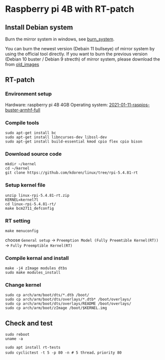 # Raspberry pi 4B with RT-patch

## Install Debian system
Burn the mirror system in windows, see [burn_system](https://shumeipai.nxez.com/2013/09/07/raspberry-pi-under-windows-system-installation-to-sd-card.html).

You can burn the newest version (Debain 11 bullseye) of mirror system by using the official tool directly. If you want to burn the previous version (Debian 10 buster / Debian 9 strecth) of mirror system, please download the from [old_images](https://mirrors.tuna.tsinghua.edu.cn/raspberry-pi-os-images/raspios_armhf/images/)

## RT-patch
### Environment setup
Hardware: raspberry pi 4B 4GB
Operating system: [2021-01-11-raspios-buster-armhf-full](https://mirrors.tuna.tsinghua.edu.cn/raspberry-pi-os-images/raspios_armhf/images/raspios_armhf-2021-01-12/)

### Compile tools
```
sudo apt-get install bc
sudo apt-get install libncurses-dev libssl-dev
sudo apt-get install build-essential kmod cpio flex cpio bison
```

### Download source code
```
mkdir ~/kernel
cd ~/kernel
git clone https://github.com/kdoren/linux/tree/rpi-5.4.81-rt
```

### Setup kernel file
```
unzip linux-rpi-5.4.81-rt.zip 
KERNEL=kernel7l
cd linux-rpi-5.4.81-rt/
make bcm2711_defconfig
```

### RT setting
```
make menuconfig
```
choose `General setup` -> `Preemption Model (Fully Preemtible Kernel(RT))` -> `Fully Preemptible Kernel(RT)`

### Compile kernal and install
```
make -j4 zImage modules dtbs
sudo make modules_install
```

### Change kernel
```
sudo cp arch/arm/boot/dts/*.dtb /boot/
sudo cp arch/arm/boot/dts/overlays/*.dtb* /boot/overlays/
sudo cp arch/arm/boot/dts/overlays/README /boot/overlays/
sudo cp arch/arm/boot/zImage /boot/$KERNEL.img
```

## Check and test
```
sudo reboot
uname -a
```

```
sudo apt install rt-tests
sudo cyclictest -t 5 -p 80 -n # 5 thread，priority 80
```

